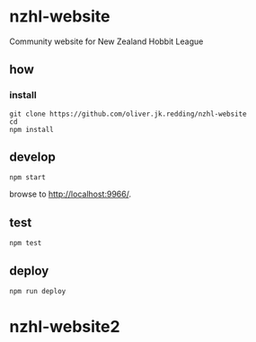 # nzhl-website

Community website for New Zealand Hobbit League

## how

### install

```
git clone https://github.com/oliver.jk.redding/nzhl-website
cd
npm install
```

## develop

```
npm start
```

browse to <http://localhost:9966/>.

## test

```
npm test
```

## deploy

```
npm run deploy
```
# nzhl-website2
